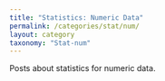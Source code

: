 ```yaml
---
title: "Statistics: Numeric Data"
permalink: /categories/stat/num/
layout: category
taxonomy: "Stat-num"
---
```


Posts about statistics for numeric data.